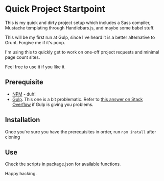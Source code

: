 # Quick Project Startpoint

This is my quick and dirty project setup which includes a Sass compiler, Mustache templating through Handlebars.js, and maybe some babel stuff. 

This will be my first run at Gulp, since I've heard it is a better alternative to Grunt. Forgive me if it's poop.

I'm using this to quickly get to work on one-off project requests and minimal page count sites.

Feel free to use it if you like it. 

## Prerequisite

- [NPM](https://www.npmjs.com/get-npm) - duh!
- [Gulp](https://gulpjs.com/docs/en/getting-started/quick-start). This one is a bit problematic. Refer to [this answer on Stack Overflow](https://stackoverflow.com/questions/24027551/gulp-command-not-found-error-after-installing-gulp) if Gulp is giving you problems.

## Installation

Once you're sure you have the prerequisites in order, run `npm install` after cloning

## Use

Check the scripts in package.json for available functions. 

Happy hacking.